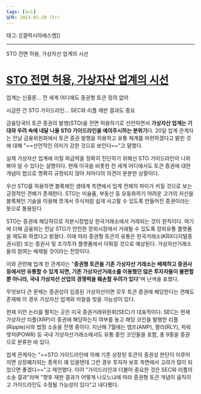 ```yaml
---
tags: [뉴스]
날짜: 2023-01-20 (Fr)
---
```

태그: [[갤럭시아에스엠]]
___
STO 전면 허용, 가상자산 업계의 시선
# [STO 전면 허용, 가상자산 업계의 시선](https://n.news.naver.com/article/123/0002295645?sid=101)
업계는 신중론... 전 세계 어디에도 증권형 토큰 정의 없어  

시급한 건 STO 가이드라인... SEC와 리플 재판 결과도 중요

금융당국이 토큰 증권의 발행(STO)을 전면 허용하기로 선언하면서 **가상자산 업계는 기대와 우려 속에 내달 나올 STO 가이드라인을 예의주시하는 분위기**다.
20일 업계 관계자는 전날 금융위원회에서 토큰 증권 발행을 허용하고 유통 체계를 마련하겠다고 밝힌 것에 대해 "==선언적인 의미가 강한 것으로 보인다=="고 말했다.

실제 가상자산 업계에 미칠 파급력을 정확히 진단하기 위해선 STO 가이드라인이 나와 봐야 알 수 있다는 설명이다. 현재 미국을 비롯한 전 세계 어디에서도 토큰 증권에 대한 개념이 법으로 명확히 규정되지 않아 저마다의 의견이 분분한 상황이다.

우선 STO를 허용하면 블록체인 생태계 측면에서 업계 전체의 파이가 커질 것으로 보는 긍정적인 견해가 존재한다. STO는 미술품, 부동산 등 유동화하기 어려운 고가의 자산을 블록체인 기술을 이용해 쪼개서 주식처럼 쉽게 사고팔 수 있도록 만들어진 증권이라는 뜻으로 통용된다.

STO는 증권에 해당하므로 자본시장법상 한국거래소에서 거래되는 것이 원칙이다. 여기에 더해 금융위는 전날 STO가 안전한 장외시장에서 거래될 수 있도록 장외유통 플랫폼을 제도화 하겠다고 밝혔다. 이에 따라 증권형 토큰의 유통은 한국거래소(KRX디지털증권시장) 또는 증권사 및 조각투자 플랫폼에서 이뤄질 것으로 예상된다. 가상자산거래소들의 참여는 배제될 것이라는 전망이다.

이와 관련해 업계 한 관계자는 "**증권형 토큰을 기존 가상자산 거래소는 배제하고 증권사 등에서만 유통할 수 있게 되면, 기존 가상자산거래소를 이용했던 많은 투자자들이 불편할 뿐 아니라, 국내 가상자산 산업의 경쟁력을 훼손할 우려가 있다**"며 난색을 표했다.

무엇보다 큰 문제는 증권성이 입증된 가상자산이면 모두 토큰 증권에 해당한다는 견해도 존재해 이 경우 가상자산 업계와 마찰을 빚을 가능성이 있다.

현재 이런 논리를 펼치는 곳은 미국 증권거래위원회(SEC)가 대표적이다. SEC는 현재 가상자산 리플(XRP)이 증권에 해당하는지 여부를 놓고 해당 코인을 발행한 리플(Ripple)사와 법정 소송을 진행 중이다. 지난해 7월에는 앰프(AMP), 랠리(RLY), 파워렛저(POWR) 등 국내 가상자산거래소에서도 유통 중인 코인들을 포함, 총 9종을 증권으로 분류한 바 있다.

업계 관계자는 "==STO 가이드라인에 의해 기존 상장된 토큰의 증권성 판단이 이루어지면 상장폐지되는 종목이 꽤 있을텐데 그런 경우 투자자 보호 측면에서 고려가 많이 되었으면 좋겠다=="고 제언했다. 이어 "가이드라인과 더불어 중요한 것은 SEC와 리플의 소송 결과"라며 "향후 재판 결과가 어떻게 나오느냐에 따라 증권형 토큰 개념이 움직이고 가이드라인도 수정될 가능성이 있다"고 내다봤다.
